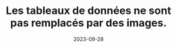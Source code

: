 ---
N: '239'
Rubrique: Structure et code
title: Les tableaux de données ne sont pas remplacés par des images. 
detail: Les tableaux de données ne sont pas remplacés par des images. 
abstract: 
categories: [" Structure et code"]
agrege: O4239-E078
opquast: '4 239'
indiceebook: '78'
description: "Règle n° 078"
before: "077"
weight: "078"
after: "079"
actif: '1'
layout: rules
date: 2023-09-28
tags: ["", ""]
objectif: ["", ""]
Meo: [""]
Controle: [""
]
Source: ["Opquast"]
Referentiel: [""]
Steps: ["Conception", "Fabrication"]
---